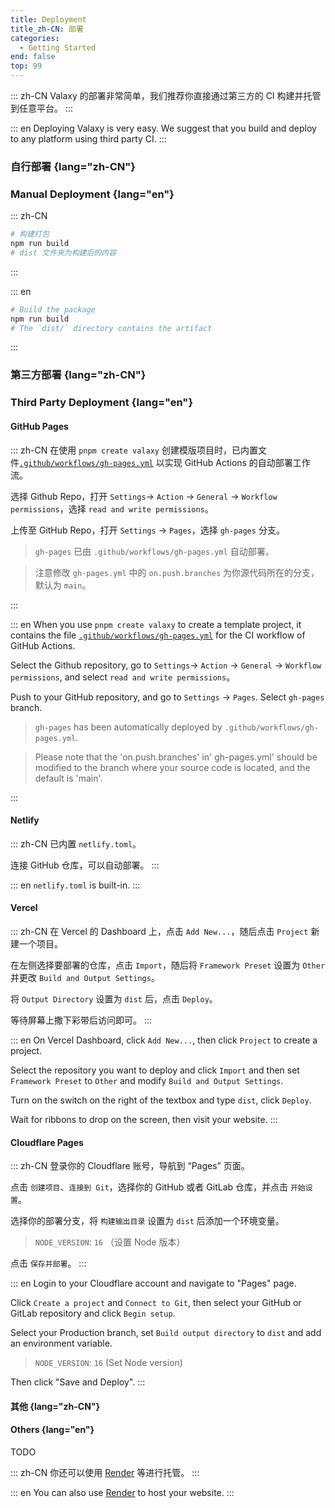 ```yaml
---
title: Deployment
title_zh-CN: 部署
categories:
  - Getting Started
end: false
top: 99
---
```


::: zh-CN
Valaxy 的部署非常简单，我们推荐你直接通过第三方的 CI 构建并托管到任意平台。
:::

::: en
Deploying Valaxy is very easy. We suggest that you build and deploy to any platform using third party CI.
:::

### 自行部署 {lang="zh-CN"}

### Manual Deployment {lang="en"}

::: zh-CN

```bash
# 构建打包
npm run build
# dist 文件夹为构建后的内容
```

:::

::: en

```bash
# Build the package
npm run build
# The `dist/` directory contains the artifact
```

:::

### 第三方部署 {lang="zh-CN"}

### Third Party Deployment {lang="en"}

#### GitHub Pages

::: zh-CN
在使用 `pnpm create valaxy` 创建模版项目时，已内置文件[`.github/workflows/gh-pages.yml`](https://github.com/YunYouJun/valaxy/blob/main/packages/create-valaxy/template/.github/workflows/gh-pages.yml) 以实现 GitHub Actions 的自动部署工作流。


选择 Github Repo，打开 `Settings`-> `Action` -> `General` -> `Workflow permissions`，选择 `read and write permissions`。

上传至 GitHub Repo，打开 `Settings` -> `Pages`，选择 `gh-pages` 分支。

> `gh-pages` 已由 `.github/workflows/gh-pages.yml` 自动部署。


> 注意修改 `gh-pages.yml` 中的 `on.push.branches` 为你源代码所在的分支，默认为 `main`。

:::


::: en
When you use `pnpm create valaxy` to create a template project, it contains the file [`.github/workflows/gh-pages.yml`](https://github.com/YunYouJun/valaxy/blob/main/packages/create-valaxy/template/.github/workflows/gh-pages.yml) for the CI workflow of GitHub Actions.


Select the Github repository, go to `Settings`-> `Action` -> `General` -> `Workflow permissions`, and select `read and write permissions`。

Push to your GitHub repository, and go to `Settings` -> `Pages`. Select `gh-pages` branch.

> `gh-pages` has been automatically deployed by `.github/workflows/gh-pages.yml`.

> Please note that the 'on.push.branches' in' gh-pages.yml' should be modified to the branch where your source code is located, and the default is 'main'.

:::

#### Netlify

::: zh-CN
已内置 `netlify.toml`。

连接 GitHub 仓库，可以自动部署。
:::

::: en
`netlify.toml` is built-in.
:::

#### Vercel

::: zh-CN
在 Vercel 的 Dashboard 上，点击 `Add New...`，随后点击 `Project` 新建一个项目。

在左侧选择要部署的仓库，点击 `Import`，随后将 `Framework Preset` 设置为 `Other` 并更改 `Build and Output Settings`。

将 `Output Directory` 设置为 `dist` 后，点击 `Deploy`。

等待屏幕上撒下彩带后访问即可。
:::

::: en
On Vercel Dashboard, click `Add New...`, then click `Project` to create a project.

Select the repository you want to deploy and click `Import` and then set `Framework Preset` to `Other` and modify `Build and Output Settings`.

Turn on the switch on the right of the textbox and type `dist`, click `Deploy`.

Wait for ribbons to drop on the screen, then visit your website.
:::

#### Cloudflare Pages

::: zh-CN
登录你的 Cloudflare 账号，导航到 “Pages” 页面。

点击 `创建项目`、`连接到 Git`，选择你的 GitHub 或者 GitLab 仓库，并点击 `开始设置`。

选择你的部署分支，将 `构建输出目录` 设置为 `dist` 后添加一个环境变量。

> `NODE_VERSION`: `16` （设置 Node 版本）

点击 `保存并部署`。
:::

::: en
Login to your Cloudflare account and navigate to "Pages" page.

Click `Create a project` and `Connect to Git`, then select your GitHub or GitLab repository and click `Begin setup`.

Select your Production branch, set `Build output directory` to `dist` and add an environment variable.

> `NODE_VERSION`: `16` (Set Node version)

Then click "Save and Deploy".
:::

#### 其他 {lang="zh-CN"}

#### Others {lang="en"}

TODO

::: zh-CN
你还可以使用 [Render](https://render.com/) 等进行托管。
:::

::: en
You can also use [Render](https://render.com/) to host your website.
:::
